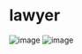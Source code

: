 # lawyer
![image](https://github.com/user-attachments/assets/fb5d6eeb-e83a-420e-aeba-d5da3b7e3c17)
![image](https://github.com/user-attachments/assets/1e70adc5-2284-4571-a5f4-81be1c5a2487)

